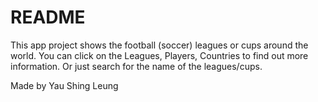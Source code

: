 # README

This app project shows the football (soccer) leagues or cups around the world. You can click on the Leagues, Players, Countries to find out more information.
Or just search for the name of the leagues/cups.

Made by Yau Shing Leung

